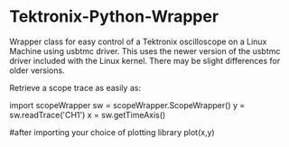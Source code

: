 # Tektronix-Python-Wrapper
Wrapper class for easy control of a Tektronix oscilloscope on a Linux Machine using usbtmc driver. This uses the newer version of the usbtmc driver included with the Linux kernel. There may be slight differences for older versions.

Retrieve a scope trace as easily as:

import scopeWrapper
sw = scopeWrapper.ScopeWrapper()
y = sw.readTrace('CH1')
x = sw.getTimeAxis()

#after importing your choice of plotting library
plot(x,y)
